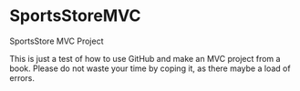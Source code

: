 SportsStoreMVC
==============

SportsStore MVC Project

This is just a test of how to use GitHub and make an MVC project from a book.
Please do not waste your time by coping it, as there maybe a load of errors.
